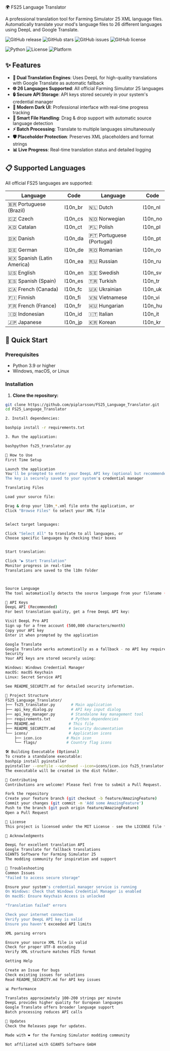 🌍 FS25 Language Translator

A professional translation tool for Farming Simulator 25 XML language files. Automatically translate your mod's language files to 26 different languages using DeepL and Google Translate.

![GitHub release](https://img.shields.io/github/v/release/piplarsson/FS25_Language_Translator)
![GitHub stars](https://img.shields.io/github/stars/piplarsson/FS25_Language_Translator)
![GitHub issues](https://img.shields.io/github/issues/piplarsson/FS25_Language_Translator)
![GitHub license](https://img.shields.io/github/license/piplarsson/FS25_Language_Translator)

![Python](https://img.shields.io/badge/Python-3.9%2B-blue)
![License](https://img.shields.io/badge/License-MIT-green)
![Platform](https://img.shields.io/badge/Platform-Windows%20%7C%20macOS%20%7C%20Linux-lightgrey)

## ✨ Features

- **🚀 Dual Translation Engines**: Uses DeepL for high-quality translations with Google Translate as automatic fallback
- **🌐 26 Languages Supported**: All official Farming Simulator 25 languages
- **🔒 Secure API Storage**: API keys stored securely in your system's credential manager
- **🎨 Modern Dark UI**: Professional interface with real-time progress tracking
- **📁 Smart File Handling**: Drag & drop support with automatic source language detection
- **⚡ Batch Processing**: Translate to multiple languages simultaneously
- **🛡️ Placeholder Protection**: Preserves XML placeholders and format strings
- **📊 Live Progress**: Real-time translation status and detailed logging

## 📋 Supported Languages

All official FS25 languages are supported:

| Language | Code | Language | Code |
|----------|------|----------|------|
| 🇧🇷 Portuguese (Brazil) | l10n_br | 🇳🇱 Dutch | l10n_nl |
| 🇨🇿 Czech | l10n_cs | 🇳🇴 Norwegian | l10n_no |
| 🇦🇩 Catalan | l10n_ct | 🇵🇱 Polish | l10n_pl |
| 🇩🇰 Danish | l10n_da | 🇵🇹 Portuguese (Portugal) | l10n_pt |
| 🇩🇪 German | l10n_de | 🇷🇴 Romanian | l10n_ro |
| 🇲🇽 Spanish (Latin America) | l10n_ea | 🇷🇺 Russian | l10n_ru |
| 🇺🇸 English | l10n_en | 🇸🇪 Swedish | l10n_sv |
| 🇪🇸 Spanish (Spain) | l10n_es | 🇹🇷 Turkish | l10n_tr |
| 🇨🇦 French (Canada) | l10n_fc | 🇺🇦 Ukrainian | l10n_uk |
| 🇫🇮 Finnish | l10n_fi | 🇻🇳 Vietnamese | l10n_vi |
| 🇫🇷 French (France) | l10n_fr | 🇭🇺 Hungarian | l10n_hu |
| 🇮🇩 Indonesian | l10n_id | 🇮🇹 Italian | l10n_it |
| 🇯🇵 Japanese | l10n_jp | 🇰🇷 Korean | l10n_kr |

## 🚀 Quick Start

### Prerequisites

- Python 3.9 or higher
- Windows, macOS, or Linux

### Installation

1. **Clone the repository:**
```bash
git clone https://github.com/piplarsson/FS25_Language_Translator.git
cd FS25_Language_Translator

2. Install dependencies:

bashpip install -r requirements.txt

3. Run the application:

bashpython fs25_translator.py

📖 How to Use
First Time Setup

Launch the application
You'll be prompted to enter your DeepL API key (optional but recommended)
The key is securely saved to your system's credential manager

Translating Files

Load your source file:

Drag & drop your l10n_*.xml file onto the application, or
Click "Browse Files" to select your XML file


Select target languages:

Click "Select All" to translate to all languages, or
Choose specific languages by checking their boxes


Start translation:

Click "▶ Start Translation"
Monitor progress in real-time
Translations are saved to the l10n folder



Source Language
The tool automatically detects the source language from your filename (e.g., l10n_en.xml → English). You can manually override this using the dropdown menu.

🔑 API Keys
DeepL API (Recommended)
For best translation quality, get a free DeepL API key:

Visit DeepL Pro API
Sign up for a free account (500,000 characters/month)
Copy your API key
Enter it when prompted by the application

Google Translate
Google Translate works automatically as a fallback - no API key required!
Security
Your API keys are stored securely using:

Windows: Windows Credential Manager
macOS: macOS Keychain
Linux: Secret Service API

See README_SECURITY.md for detailed security information.

📁 Project Structure
FS25_Language_Translator/
├── fs25_translator.py       # Main application
├── api_key_dialog.py        # API key input dialog
├── api_key_manager.py       # Standalone key management tool
├── requirements.txt         # Python dependencies
├── README.md               # This file
├── README_SECURITY.md      # Security documentation
└── icons/                  # Application icons
    ├── icon.ico           # Main icon
    └── flags/             # Country flag icons

🛠️ Building Executable (Optional)
To create a standalone executable:
bashpip install pyinstaller
pyinstaller --onefile --windowed --icon=icons/icon.ico fs25_translator.py
The executable will be created in the dist folder.

🤝 Contributing
Contributions are welcome! Please feel free to submit a Pull Request.

Fork the repository
Create your feature branch (git checkout -b feature/AmazingFeature)
Commit your changes (git commit -m 'Add some AmazingFeature')
Push to the branch (git push origin feature/AmazingFeature)
Open a Pull Request

📝 License
This project is licensed under the MIT License - see the LICENSE file for details.

🙏 Acknowledgments

DeepL for excellent translation API
Google Translate for fallback translations
GIANTS Software for Farming Simulator 25
The modding community for inspiration and support

🐛 Troubleshooting
Common Issues
"Failed to access secure storage"

Ensure your system's credential manager service is running
On Windows: Check that Windows Credential Manager is enabled
On macOS: Ensure Keychain Access is unlocked

"Translation failed" errors

Check your internet connection
Verify your DeepL API key is valid
Ensure you haven't exceeded API limits

XML parsing errors

Ensure your source XML file is valid
Check for proper UTF-8 encoding
Verify XML structure matches FS25 format

Getting Help

Create an Issue for bugs
Check existing issues for solutions
Read README_SECURITY.md for API key issues

📊 Performance

Translates approximately 100-200 strings per minute
DeepL provides higher quality for European languages
Google Translate offers broader language support
Batch processing reduces API calls

🔄 Updates
Check the Releases page for updates.

Made with ❤️ for the Farming Simulator modding community

Not affiliated with GIANTS Software GmbH

